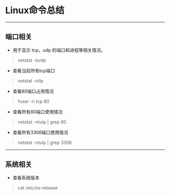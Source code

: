 # Linux命令总结

---
## 端口相关
- 用于显示 tcp，udp 的端口和进程等相关情况。
>netstat -tunlp

- 查看当前所有tcp端口
>netstat -ntlp   

- 查看80端口占用情况
>fuser -n tcp 80

- 查看所有80端口使用情况
>netstat -ntulp | grep 80   

- 查看所有3306端口使用情况
>netstat -ntulp | grep 3306  

---

## 系统相关
- 查看系统版本
>cat /etc/os-release